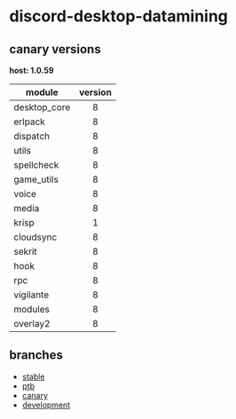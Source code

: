 # discord-desktop-datamining

## canary versions

**host: 1.0.59**

| module | version |
| ------ | :-----: |
| desktop_core | 8 |
| erlpack | 8 |
| dispatch | 8 |
| utils | 8 |
| spellcheck | 8 |
| game_utils | 8 |
| voice | 8 |
| media | 8 |
| krisp | 1 |
| cloudsync | 8 |
| sekrit | 8 |
| hook | 8 |
| rpc | 8 |
| vigilante | 8 |
| modules | 8 |
| overlay2 | 8 |

## branches

- [stable](https://github.com/OpenAsar/discord-desktop-datamining/tree/stable)
- [ptb](https://github.com/OpenAsar/discord-desktop-datamining/tree/ptb)
- [canary](https://github.com/OpenAsar/discord-desktop-datamining/tree/canary)
- [development](https://github.com/OpenAsar/discord-desktop-datamining/tree/development)